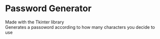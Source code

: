 # Password Generator
Made with the Tkinter library  
Generates a passoword according to how many characters you decide to use

